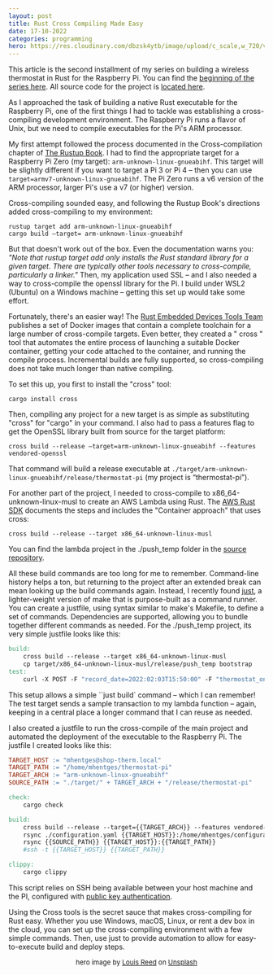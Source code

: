 ```yaml
---
layout: post
title: Rust Cross Compiling Made Easy
date: 17-10-2022
categories: programming
hero: https://res.cloudinary.com/dbzsk4ytb/image/upload/c_scale,w_720/v1666029626/blog-images/louis-reed-zDxlNcdUzxk-unsplash_awz9h9.jpg
---
```


This article is the second installment of my series on building a wireless thermostat in Rust for the Raspberry Pi. You can find the [beginning of the series here](https://mhentges.com/rpi-thermostat). All source code for the project is [located here](https://github.com/mikehentges/thermostat-pi).

As I approached the task of building a native Rust executable for the Raspberry Pi, one of the first things I had to tackle was establishing a cross-compiling development environment. The Raspberry Pi runs a flavor of Unix, but we need to compile executables for the Pi's ARM processor.

My first attempt followed the process documented in the Cross-compilation chapter of [The Rustup Book](https://rust-lang.github.io/rustup/cross-compilation.html). I had to find the appropriate target for a Raspberry Pi Zero (my target): `arm-unknown-linux-gnueabihf`. This target will be slightly different if you want to target a Pi 3 or Pi 4 – then you can use `target=armv7-unknown-linux-gnueabihf`. The Pi Zero runs a v6 version of the ARM processor, larger Pi's use a v7 (or higher) version.

Cross-compiling sounded easy, and following the Rustup Book's directions added cross-compiling to my environment:

```
rustup target add arm-unknown-linux-gnueabihf
cargo build –target= arm-unknown-linux-gnueabihf
```

But that doesn't work out of the box. Even the documentation warns you: _"Note that rustup target add only installs the Rust standard library for a given target. There are typically other tools necessary to cross-compile, particularly a linker."_ Then, my application used SSL – and I also needed a way to cross-compile the openssl library for the Pi. I build under WSL2 (Ubuntu) on a Windows machine – getting this set up would take some effort.

Fortunately, there's an easier way! The [Rust Embedded Devices Tools Team](https://github.com/rust-embedded/wg#the-tools-team) publishes a set of Docker images that contain a complete toolchain for a large number of cross-compile targets. Even better, they created a " cross " tool that automates the entire process of launching a suitable Docker container, getting your code attached to the container, and running the compile process. Incremental builds are fully supported, so cross-compiling does not take much longer than native compiling.

To set this up, you first to install the "cross" tool:

```
cargo install cross
```

Then, compiling any project for a new target is as simple as substituting "cross" for "cargo" in your command. I also had to pass a features flag to get the OpenSSL library built from source for the target platform:

```
cross build --release –target=arm-unknown-linux-gnueabihf --features vendored-openssl
```

That command will build a release executable at `./target/arm-unknown-linux-gnueabihf/release/thermostat-pi` (my project is “thermostat-pi”).

For another part of the project, I needed to cross-compile to x86_64-unknown-linux-musl to create an AWS Lambda using Rust. The [AWS Rust SDK](https://docs.aws.amazon.com/sdk-for-rust/latest/dg/lambda.html) documents the steps and includes the "Container approach" that uses cross:

```
cross build --release --target x86_64-unknown-linux-musl
```

You can find the lambda project in the ./push_temp folder in the [source repository](https://github.com/mikehentges/thermostat-pi/tree/main/push-temp).

All these build commands are too long for me to remember. Command-line history helps a ton, but returning to the project after an extended break can mean looking up the build commands again. Instead, I recently found [just](https://github.com/casey/just), a lighter-weight version of make that is purpose-built as a command runner. You can create a justfile, using syntax similar to make's Makefile, to define a set of commands. Dependencies are supported, allowing you to bundle together different commands as needed. For the ./push_temp project, its very simple justfile looks like this:

```makefile
build:
	cross build --release --target x86_64-unknown-linux-musl
	cp target/x86_64-unknown-linux-musl/release/push_temp bootstrap
test:
	curl -X POST -F "record_date=2022:02:03T15:50:00" -F "thermostat_on=true" -F "temperature=55" -F "thermostat_value=60" https://5zvz7wehuh.execute-api.us-east-2.amazonaws.com/test_lambda
```

This setup allows a simple ``just build` command – which I can remember! The test target sends a sample transaction to my lambda function – again, keeping in a central place a longer command that I can reuse as needed.

I also created a justfile to run the cross-compile of the main project and automated the deployment of the executable to the Raspberry Pi. The justfile I created looks like this:

```makefile
TARGET_HOST := "mhentges@shop-therm.local"
TARGET_PATH := "/home/mhentges/thermostat-pi"
TARGET_ARCH := "arm-unknown-linux-gnueabihf"
SOURCE_PATH := "./target/" + TARGET_ARCH + "/release/thermostat-pi"

check:
    cargo check

build:
    cross build --release --target={{TARGET_ARCH}} --features vendored-openssl
    rsync ./configuration.yaml {{TARGET_HOST}}:/home/mhentges/configuration.yaml
    rsync {{SOURCE_PATH}} {{TARGET_HOST}}:{{TARGET_PATH}}
    #ssh -t {{TARGET_HOST}} {{TARGET_PATH}}

clippy:
    cargo clippy
```

This script relies on SSH being available between your host machine and the PI, configured with [public key authentication](https://www.digitalocean.com/community/tutorials/how-to-configure-ssh-key-based-authentication-on-a-linux-server).

Using the Cross tools is the secret sauce that makes cross-compiling for Rust easy. Whether you use Windows, macOS, Linux, or rent a dev box in the cloud, you can set up the cross-compiling environment with a few simple commands. Then, use just to provide automation to allow for easy-to-execute build and deploy steps.

  <p align="center" style="font-size:small">hero image by <a href="https://unsplash.com/@_louisreed?utm_source=unsplash&utm_medium=referral&utm_content=creditCopyText">Louis Reed</a> on <a href="https://unsplash.com/s/photos/raspberry-pi?utm_source=unsplash&utm_medium=referral&utm_content=creditCopyText">Unsplash</a>
</p>
